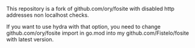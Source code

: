This repository is a fork of github.com/ory/fosite with disabled http addresses non localhost checks.

If you want to use hydra with that option, you need to change github.com/ory/fosite import in go.mod into my github.com/Fistelo/fosite with latest version. 
